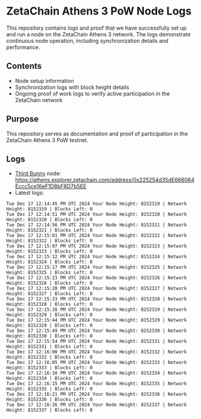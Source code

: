 # ZetaChain Athens 3 PoW Node Logs
This repository contains logs and proof that we have successfully set up and run a node on the ZetaChain Athens 3 network. The logs demonstrate continuous node operation, including synchronization details and performance.

## Contents
- Node setup information
- Synchronization logs with block height details
- Ongoing proof of work logs to verify active participation in the ZetaChain network

## Purpose
This repository serves as documentation and proof of participation in the ZetaChain Athens 3 PoW testnet.

## Logs

- [Third Bunny](https://thirdbunny.xyz/) node: https://athens.explorer.zetachain.com/address/0x225254d35dE666064Eccc5ce16eF1D8bF8D7b5EE
- Latest logs:
```
Tue Dec 17 12:14:45 PM UTC 2024 Your Node Height: 8152319 | Network Height: 8152319 | Blocks Left: 0
Tue Dec 17 12:14:51 PM UTC 2024 Your Node Height: 8152320 | Network Height: 8152320 | Blocks Left: 0
Tue Dec 17 12:14:56 PM UTC 2024 Your Node Height: 8152321 | Network Height: 8152321 | Blocks Left: 0
Tue Dec 17 12:15:01 PM UTC 2024 Your Node Height: 8152322 | Network Height: 8152322 | Blocks Left: 0
Tue Dec 17 12:15:07 PM UTC 2024 Your Node Height: 8152323 | Network Height: 8152323 | Blocks Left: 0
Tue Dec 17 12:15:12 PM UTC 2024 Your Node Height: 8152324 | Network Height: 8152324 | Blocks Left: 0
Tue Dec 17 12:15:17 PM UTC 2024 Your Node Height: 8152325 | Network Height: 8152325 | Blocks Left: 0
Tue Dec 17 12:15:23 PM UTC 2024 Your Node Height: 8152326 | Network Height: 8152326 | Blocks Left: 0
Tue Dec 17 12:15:28 PM UTC 2024 Your Node Height: 8152327 | Network Height: 8152327 | Blocks Left: 0
Tue Dec 17 12:15:33 PM UTC 2024 Your Node Height: 8152328 | Network Height: 8152328 | Blocks Left: 0
Tue Dec 17 12:15:38 PM UTC 2024 Your Node Height: 8152329 | Network Height: 8152329 | Blocks Left: 0
Tue Dec 17 12:15:44 PM UTC 2024 Your Node Height: 8152329 | Network Height: 8152329 | Blocks Left: 0
Tue Dec 17 12:15:49 PM UTC 2024 Your Node Height: 8152330 | Network Height: 8152330 | Blocks Left: 0
Tue Dec 17 12:15:54 PM UTC 2024 Your Node Height: 8152331 | Network Height: 8152331 | Blocks Left: 0
Tue Dec 17 12:16:00 PM UTC 2024 Your Node Height: 8152332 | Network Height: 8152332 | Blocks Left: 0
Tue Dec 17 12:16:05 PM UTC 2024 Your Node Height: 8152333 | Network Height: 8152333 | Blocks Left: 0
Tue Dec 17 12:16:10 PM UTC 2024 Your Node Height: 8152334 | Network Height: 8152334 | Blocks Left: 0
Tue Dec 17 12:16:15 PM UTC 2024 Your Node Height: 8152335 | Network Height: 8152335 | Blocks Left: 0
Tue Dec 17 12:16:21 PM UTC 2024 Your Node Height: 8152336 | Network Height: 8152336 | Blocks Left: 0
Tue Dec 17 12:16:26 PM UTC 2024 Your Node Height: 8152337 | Network Height: 8152337 | Blocks Left: 0
```
